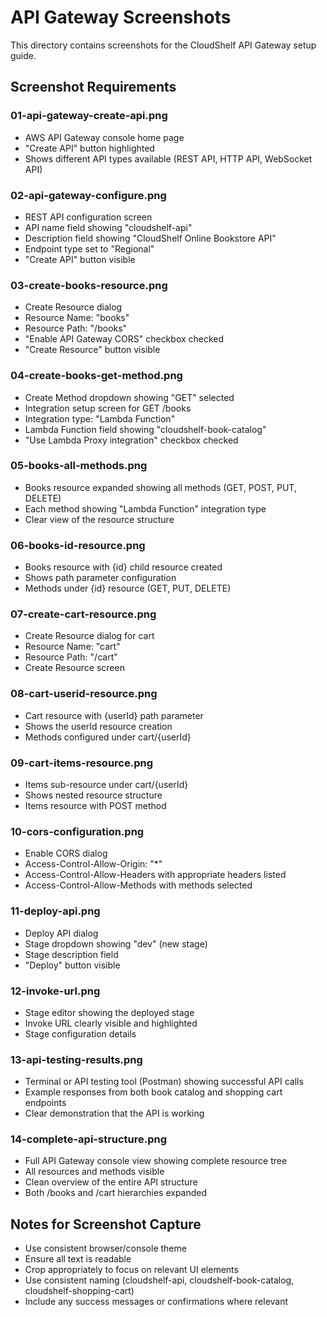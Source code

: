 # API Gateway Screenshots

This directory contains screenshots for the CloudShelf API Gateway setup guide.

## Screenshot Requirements

### 01-api-gateway-create-api.png

- AWS API Gateway console home page
- "Create API" button highlighted
- Shows different API types available (REST API, HTTP API, WebSocket API)

### 02-api-gateway-configure.png

- REST API configuration screen
- API name field showing "cloudshelf-api"
- Description field showing "CloudShelf Online Bookstore API"
- Endpoint type set to "Regional"
- "Create API" button visible

### 03-create-books-resource.png

- Create Resource dialog
- Resource Name: "books"
- Resource Path: "/books"
- "Enable API Gateway CORS" checkbox checked
- "Create Resource" button visible

### 04-create-books-get-method.png

- Create Method dropdown showing "GET" selected
- Integration setup screen for GET /books
- Integration type: "Lambda Function"
- Lambda Function field showing "cloudshelf-book-catalog"
- "Use Lambda Proxy integration" checkbox checked

### 05-books-all-methods.png

- Books resource expanded showing all methods (GET, POST, PUT, DELETE)
- Each method showing "Lambda Function" integration type
- Clear view of the resource structure

### 06-books-id-resource.png

- Books resource with {id} child resource created
- Shows path parameter configuration
- Methods under {id} resource (GET, PUT, DELETE)

### 07-create-cart-resource.png

- Create Resource dialog for cart
- Resource Name: "cart"
- Resource Path: "/cart"
- Create Resource screen

### 08-cart-userid-resource.png

- Cart resource with {userId} path parameter
- Shows the userId resource creation
- Methods configured under cart/{userId}

### 09-cart-items-resource.png

- Items sub-resource under cart/{userId}
- Shows nested resource structure
- Items resource with POST method

### 10-cors-configuration.png

- Enable CORS dialog
- Access-Control-Allow-Origin: "\*"
- Access-Control-Allow-Headers with appropriate headers listed
- Access-Control-Allow-Methods with methods selected

### 11-deploy-api.png

- Deploy API dialog
- Stage dropdown showing "dev" (new stage)
- Stage description field
- "Deploy" button visible

### 12-invoke-url.png

- Stage editor showing the deployed stage
- Invoke URL clearly visible and highlighted
- Stage configuration details

### 13-api-testing-results.png

- Terminal or API testing tool (Postman) showing successful API calls
- Example responses from both book catalog and shopping cart endpoints
- Clear demonstration that the API is working

### 14-complete-api-structure.png

- Full API Gateway console view showing complete resource tree
- All resources and methods visible
- Clean overview of the entire API structure
- Both /books and /cart hierarchies expanded

## Notes for Screenshot Capture

- Use consistent browser/console theme
- Ensure all text is readable
- Crop appropriately to focus on relevant UI elements
- Use consistent naming (cloudshelf-api, cloudshelf-book-catalog, cloudshelf-shopping-cart)
- Include any success messages or confirmations where relevant
